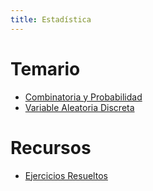 ```yaml
---
title: Estadística
---
```


# Temario

* [Combinatoria y Probabilidad](combinatoria)
* [Variable Aleatoria Discreta](variable-aleatoria-discreta)

# Recursos

* [Ejercicios Resueltos](ejercicios-resueltos)

